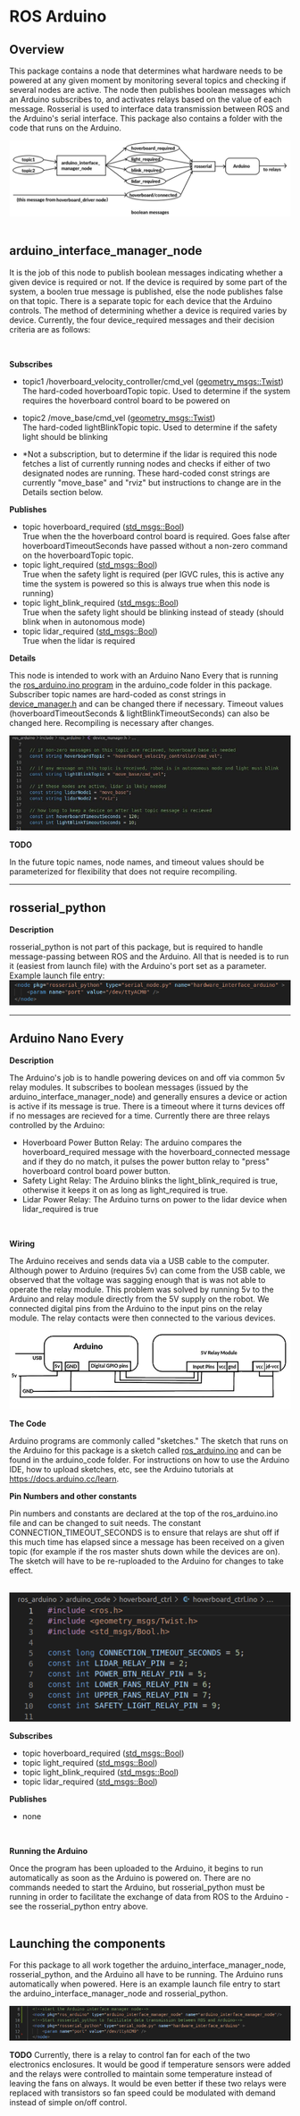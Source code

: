 # ROS Arduino

## Overview
This package contains a node that determines what hardware needs to be powered at any given moment by monitoring several topics and checking if several nodes are active. The node then publishes boolean messages which an Arduino subscribes to, and activates relays based on the value of each message. Rosserial is used to interface data transmission between ROS and the Arduino's serial interface. This package also contains a folder with the code that runs on the Arduino.

![ROS Arduino overview](./images/overview.jpeg)
<br><br>

## arduino_interface_manager_node 
It is the job of this node to publish boolean messages indicating whether a given device is required or not. If the device is required by some part of the system, a boolen true message is published, else the node publishes false on that topic. There is a separate topic for each device that the Arduino controls. The method of determining whether a device is required varies by device. Currently, the four device_required messages and their decision criteria are as follows:

<br>

**Subscribes**
- topic1 /hoverboard_velocity_controller/cmd_vel ([geometry_msgs::Twist](http://docs.ros.org/en/api/geometry_msgs/html/msg/Twist.html)) <br> 
    The hard-coded hoverboardTopic topic. Used to determine if the system requires the hoverboard control board to be powered on

- topic2 /move_base/cmd_vel ([geometry_msgs::Twist](http://docs.ros.org/en/api/geometry_msgs/html/msg/Twist.html)) <br> 
    The hard-coded lightBlinkTopic topic. Used to determine if the safety light should be blinking

- *Not a subscription, but to determine if the lidar is required this node fetches a list of currently running nodes and checks if either of two designated nodes are running. These hard-coded const strings are currently "move_base" and "rviz" but instructions to change are in the Details section below.

**Publishes**
- topic hoverboard_required ([std_msgs::Bool](http://docs.ros.org/en/noetic/api/std_msgs/html/msg/Bool.html)) <br> 
    True when the the hoverboard control board is required. Goes false after hoverboardTimeoutSeconds have passed without a non-zero command on the hoverboardTopic topic.
- topic light_required ([std_msgs::Bool](http://docs.ros.org/en/noetic/api/std_msgs/html/msg/Bool.html)) <br> 
    True when the safety light is required (per IGVC rules, this is active any time the system is powered so this is always true when this node is running)
- topic light_blink_required ([std_msgs::Bool](http://docs.ros.org/en/noetic/api/std_msgs/html/msg/Bool.html))  <br> 
    True when the safety light should be blinking instead of steady (should blink when in autonomous mode)
- topic lidar_required ([std_msgs::Bool](http://docs.ros.org/en/noetic/api/std_msgs/html/msg/Bool.html))  <br> 
    True when the lidar is required

**Details** 

This node is intended to work with an Arduino Nano Every that is running the [ros_arduino.ino program](./arduino_code/ros_arduino/ros_arduino.ino) in the arduino_code folder in this package. Subscriber topic names are hard-coded as const strings in [device_manager.h](./include/ros_arduino/device_manager.h) and can be changed there if necessary. Timeout values (hoverboardTimeoutSeconds & lightBlinkTimeoutSeconds) can also be changed here. Recompiling is necessary after changes. <br>

![device_manager.h](./images/device_manager_h.jpeg)
<br>

**TODO**

 In the future topic names, node names, and timeout values should be parameterized for flexibility that does not require recompiling.

<hr>

## rosserial_python
**Description**

rosserial_python is not part of this package, but is required to handle message-passing between ROS and the Arduino. All that is needed is to run it (easiest from launch file) with the Arduino's port set as a parameter. Example launch file entry: <br> 
![rosserial_python launch entry](./images/rosserial_launch.jpeg)

<hr>

## Arduino Nano Every
**Description**

The Arduino's job is to handle powering devices on and off via common 5v relay modules. It subscribes to boolean messages (issued by the  arduino_interface_manager_node) and generally ensures a device or action is active if its message is true. There is a timeout where it turns devices off if no messages are recieved for a time. Currently there are three relays controlled by the Arduino:
- Hoverboard Power Button Relay: The arduino compares the hoverboard_required message with the hoverboard_connected message and if they do no match, it pulses the power button relay to "press" hoverboard control board power button.
- Safety Light Relay: The Arduino blinks the light_blink_required is true, otherwise it keeps it on as long as light_required is true. 
- Lidar Power Relay: The Arduino turns on power to the lidar device when lidar_required is true
<br>

**Wiring**

The Arduino receives and sends data via a USB cable to the computer. Although power to Arduino (requires 5v) can come from the USB cable, we observed that the voltage was sagging enough that is was not able to operate the relay module. This problem was solved by running 5v to the Arduino and relay module directly from the 5V supply on the robot. We connected digital pins from the Arduino to the input pins on the relay module. The relay contacts were then connected to the various devices. <br> 

![Arduino Wiring](./images/wiring.jpeg)
<br>

**The Code**

Arduino programs are commonly called "sketches." The sketch that runs on the Arduino for this package is a sketch called  [ros_arduino.ino](./arduino_code/ros_arduino/ros_arduino.ino) and can be found in the arduino_code folder. For instructions on how to use the Arduino IDE, how to upload sketches, etc, see the Arduino tutorials at https://docs.arduino.cc/learn.
<br>

**Pin Numbers and other constants**

Pin numbers and constants are declared at the top of the ros_arduino.ino file and can be changed to suit needs. The constant CONNECTION_TIMEOUT_SECONDS is to ensure that relays are shut off if this much time has elapsed since a message has been received on a given topic (for example if the ros master shuts down while the devices are on). The sketch will have to be re-ruploaded to the Arduino for changes to take effect.    
<br>

![Arduino Pin Numbers](./images/arduino_consts.jpeg)
<br>

**Subscribes**
- topic hoverboard_required ([std_msgs::Bool](http://docs.ros.org/en/noetic/api/std_msgs/html/msg/Bool.html)) <br> 
- topic light_required ([std_msgs::Bool](http://docs.ros.org/en/noetic/api/std_msgs/html/msg/Bool.html)) <br> 
- topic light_blink_required ([std_msgs::Bool](http://docs.ros.org/en/noetic/api/std_msgs/html/msg/Bool.html))  <br> 
- topic lidar_required ([std_msgs::Bool](http://docs.ros.org/en/noetic/api/std_msgs/html/msg/Bool.html))  <br> 

**Publishes**
- none
<br>

**Running the Arduino**

Once the program has been uploaded to the Arduino, it begins to run automatically as soon as the Arduino is powered on. There are no commands needed to start the Arduino, but rosserial_python must be running in order to facilitate the exchange of data from ROS to the Arduino - see the rosserial_python entry above.
<br><br>

## Launching the components
For this package to all work together the arduino_interface_manager_node, rosserial_python, and the Arduino all have to be running. The Arduino runs automatically when powered. Here is an example launch file entry to start the arduino_interface_manager_node and rosserial_python. 
<br>

![ros_arduino launch](./images/launch.png)
<br>

**TODO**
Currently, there is a relay to control fan for each of the two electronics enclosures. It would be good if temperature sensors were added and the relays were controlled to maintain some temperature instead of leaving the fans on always. It would be even better if these two relays were replaced with transistors so fan speed could be modulated with demand instead of simple on/off control. 





